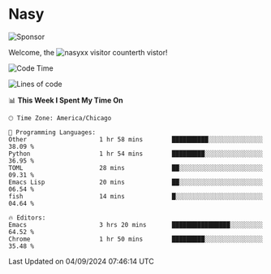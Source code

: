 # Nasy

<!--
<p align="center">
<img height="200" src="https://github-readme-stats.vercel.app/api?username=nasyxx&count_private=true&show_icons=true&theme=dracula&include_all_commits=true"/>
<img height="200" src="https://github-readme-stats.vercel.app/api/top-langs/?username=nasyxx&theme=dracula&hide=html,jupyter+notebook&count_private=true&show_icons=true"/>
</p>

  
----------------
-->

![Sponsor](https://img.shields.io/static/v1.svg?label=Sponsor&message=%E2%9D%A4&logo=GitHub&style=flat&color=pink)
 
Welcome, the ![nasyxx visitor counter](https://count.getloli.com/get/@nasyxx?theme=rule34)th vistor!
 
<!--START_SECTION:waka-->
![Code Time](http://img.shields.io/badge/Code%20Time-4%2C616%20hrs%2034%20mins-blue)

![Lines of code](https://img.shields.io/badge/From%20Hello%20World%20I%27ve%20Written-6.4%20million%20lines%20of%20code-blue)

📊 **This Week I Spent My Time On** 

```text
🕑︎ Time Zone: America/Chicago

💬 Programming Languages: 
Other                    1 hr 58 mins        ██████████░░░░░░░░░░░░░░░   38.09 % 
Python                   1 hr 54 mins        █████████░░░░░░░░░░░░░░░░   36.95 % 
TOML                     28 mins             ██░░░░░░░░░░░░░░░░░░░░░░░   09.31 % 
Emacs Lisp               20 mins             ██░░░░░░░░░░░░░░░░░░░░░░░   06.54 % 
fish                     14 mins             █░░░░░░░░░░░░░░░░░░░░░░░░   04.64 % 

🔥 Editors: 
Emacs                    3 hrs 20 mins       ████████████████░░░░░░░░░   64.52 % 
Chrome                   1 hr 50 mins        █████████░░░░░░░░░░░░░░░░   35.48 % 
```


 Last Updated on 04/09/2024 07:46:14 UTC
<!--END_SECTION:waka-->

<!-- ![visitors](https://visitor-badge.laobi.icu/badge?page_id=nasyxx.nasyxx) -->
